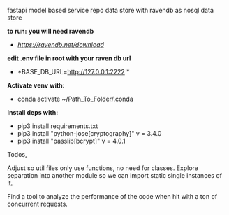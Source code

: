 fastapi model based service repo data store with ravendb as nosql data store

**to run:**
**you will need ravendb**
- *https://ravendb.net/download*

**edit .env file in root with your  raven db url**
- *BASE_DB_URL=http://127.0.0.1:2222 *

**Activate venv with:**

- conda activate ~/Path_To_Folder/.conda

**Install deps with:**

- pip3 install requirements.txt
- pip3 install "python-jose[cryptography]" v = 3.4.0
- pip3 install "passlib[bcrypt]" v = 4.0.1

 
 

Todos,

Adjust so util files only use functions, no need for classes. Explore separation into another module so we can import static single instances of it.

Find a tool to analyze the performance of the code when hit with a ton of concurrent requests.
